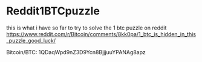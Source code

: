 # Reddit1BTCpuzzle
this is what i have so far to try to solve the 1 btc puzzle on reddit https://www.reddit.com/r/Bitcoin/comments/8kk0pa/1_btc_is_hidden_in_this_puzzle_good_luck/


Bitcoin/BTC: 1QDaqWpd9nZ3D9Ycn8BjjjuuYPANAg8apz
